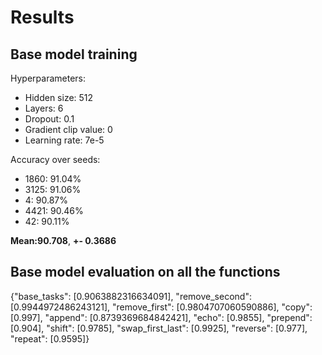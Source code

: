# Results 

## Base model training
Hyperparameters:
  - Hidden size: 512
  - Layers: 6
  - Dropout: 0.1
  - Gradient clip value: 0
  - Learning rate: 7e-5

Accuracy over seeds:
  - 1860: 91.04%
  - 3125: 91.06%
  - 4: 90.87%
  - 4421: 90.46%
  - 42: 90.11%

**Mean:90.708**,  **+- 0.3686**

## Base model evaluation on all the functions
{"base_tasks": [0.9063882316634091], "remove_second": [0.9944972486243121], "remove_first": [0.9804707060590886], "copy": [0.997], "append": [0.8739369684842421], "echo": [0.9855], "prepend": [0.904], "shift": [0.9785], "swap_first_last": [0.9925], "reverse": [0.977], "repeat": [0.9595]}
